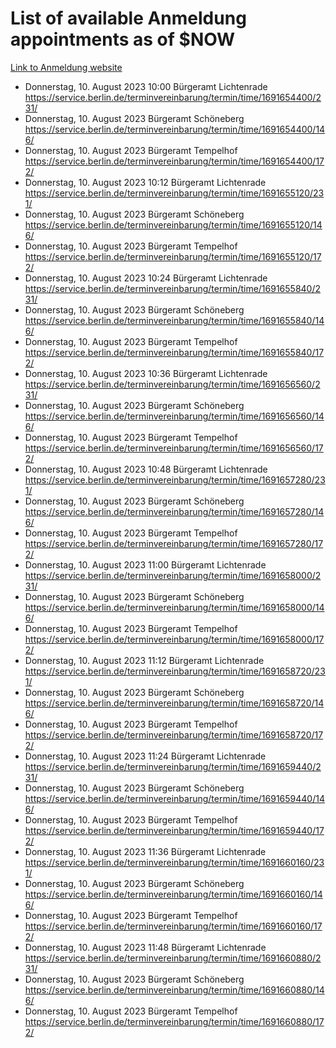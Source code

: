 # List of available Anmeldung appointments as of $NOW
[Link to Anmeldung website](https://service.berlin.de/terminvereinbarung/termin/tag.php?termin=1&anliegen[]=120686&dienstleisterlist=122210,122217,327316,122219,327312,122227,327314,122231,327346,122243,327348,122254,122252,329742,122260,329745,122262,329748,122271,327278,122273,327274,122277,327276,330436,122280,327294,122282,327290,122284,327292,122291,327270,122285,327266,122286,327264,122296,327268,150230,329760,122297,327286,122294,327284,122312,329763,122314,329775,122304,327330,122311,327334,122309,327332,317869,122281,327352,122279,329772,122283,122276,327324,122274,327326,122267,329766,122246,327318,122251,327320,122257,327322,122208,327298,122226,327300&herkunft=http%3A%2F%2Fservice.berlin.de%2Fdienstleistung%2F120686%2F)
- Donnerstag, 10. August 2023 10:00 Bürgeramt Lichtenrade https://service.berlin.de/terminvereinbarung/termin/time/1691654400/231/
- Donnerstag, 10. August 2023  Bürgeramt Schöneberg https://service.berlin.de/terminvereinbarung/termin/time/1691654400/146/
- Donnerstag, 10. August 2023  Bürgeramt Tempelhof https://service.berlin.de/terminvereinbarung/termin/time/1691654400/172/
- Donnerstag, 10. August 2023 10:12 Bürgeramt Lichtenrade https://service.berlin.de/terminvereinbarung/termin/time/1691655120/231/
- Donnerstag, 10. August 2023  Bürgeramt Schöneberg https://service.berlin.de/terminvereinbarung/termin/time/1691655120/146/
- Donnerstag, 10. August 2023  Bürgeramt Tempelhof https://service.berlin.de/terminvereinbarung/termin/time/1691655120/172/
- Donnerstag, 10. August 2023 10:24 Bürgeramt Lichtenrade https://service.berlin.de/terminvereinbarung/termin/time/1691655840/231/
- Donnerstag, 10. August 2023  Bürgeramt Schöneberg https://service.berlin.de/terminvereinbarung/termin/time/1691655840/146/
- Donnerstag, 10. August 2023  Bürgeramt Tempelhof https://service.berlin.de/terminvereinbarung/termin/time/1691655840/172/
- Donnerstag, 10. August 2023 10:36 Bürgeramt Lichtenrade https://service.berlin.de/terminvereinbarung/termin/time/1691656560/231/
- Donnerstag, 10. August 2023  Bürgeramt Schöneberg https://service.berlin.de/terminvereinbarung/termin/time/1691656560/146/
- Donnerstag, 10. August 2023  Bürgeramt Tempelhof https://service.berlin.de/terminvereinbarung/termin/time/1691656560/172/
- Donnerstag, 10. August 2023 10:48 Bürgeramt Lichtenrade https://service.berlin.de/terminvereinbarung/termin/time/1691657280/231/
- Donnerstag, 10. August 2023  Bürgeramt Schöneberg https://service.berlin.de/terminvereinbarung/termin/time/1691657280/146/
- Donnerstag, 10. August 2023  Bürgeramt Tempelhof https://service.berlin.de/terminvereinbarung/termin/time/1691657280/172/
- Donnerstag, 10. August 2023 11:00 Bürgeramt Lichtenrade https://service.berlin.de/terminvereinbarung/termin/time/1691658000/231/
- Donnerstag, 10. August 2023  Bürgeramt Schöneberg https://service.berlin.de/terminvereinbarung/termin/time/1691658000/146/
- Donnerstag, 10. August 2023  Bürgeramt Tempelhof https://service.berlin.de/terminvereinbarung/termin/time/1691658000/172/
- Donnerstag, 10. August 2023 11:12 Bürgeramt Lichtenrade https://service.berlin.de/terminvereinbarung/termin/time/1691658720/231/
- Donnerstag, 10. August 2023  Bürgeramt Schöneberg https://service.berlin.de/terminvereinbarung/termin/time/1691658720/146/
- Donnerstag, 10. August 2023  Bürgeramt Tempelhof https://service.berlin.de/terminvereinbarung/termin/time/1691658720/172/
- Donnerstag, 10. August 2023 11:24 Bürgeramt Lichtenrade https://service.berlin.de/terminvereinbarung/termin/time/1691659440/231/
- Donnerstag, 10. August 2023  Bürgeramt Schöneberg https://service.berlin.de/terminvereinbarung/termin/time/1691659440/146/
- Donnerstag, 10. August 2023  Bürgeramt Tempelhof https://service.berlin.de/terminvereinbarung/termin/time/1691659440/172/
- Donnerstag, 10. August 2023 11:36 Bürgeramt Lichtenrade https://service.berlin.de/terminvereinbarung/termin/time/1691660160/231/
- Donnerstag, 10. August 2023  Bürgeramt Schöneberg https://service.berlin.de/terminvereinbarung/termin/time/1691660160/146/
- Donnerstag, 10. August 2023  Bürgeramt Tempelhof https://service.berlin.de/terminvereinbarung/termin/time/1691660160/172/
- Donnerstag, 10. August 2023 11:48 Bürgeramt Lichtenrade https://service.berlin.de/terminvereinbarung/termin/time/1691660880/231/
- Donnerstag, 10. August 2023  Bürgeramt Schöneberg https://service.berlin.de/terminvereinbarung/termin/time/1691660880/146/
- Donnerstag, 10. August 2023  Bürgeramt Tempelhof https://service.berlin.de/terminvereinbarung/termin/time/1691660880/172/
